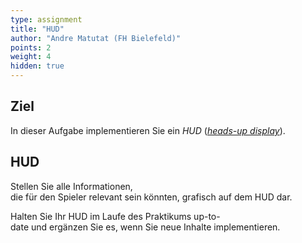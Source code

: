```yaml
---
type: assignment
title: "HUD"
author: "Andre Matutat (FH Bielefeld)"
points: 2
weight: 4
hidden: true
---
```


## Ziel

In dieser Aufgabe implementieren Sie ein *HUD* ([*heads-up display*](https://en.wikipedia.org/wiki/Heads-up_display_(video_games))).

## HUD

Stellen Sie alle Informationen, die für den Spieler relevant sein könnten, grafisch auf dem HUD dar.

Halten Sie Ihr HUD im Laufe des Praktikums up-to-date und ergänzen Sie es, wenn Sie neue Inhalte implementieren. 
